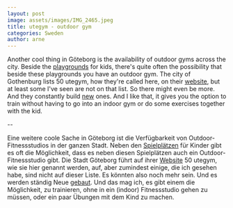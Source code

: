 ```yaml
---
layout: post
image: assets/images/IMG_2465.jpeg
title: utegym - outdoor gym
categories: Sweden
author: arne
---
```

Another cool thing in Göteborg is the availability of outdoor gyms across the city. Beside the [playgrounds](https://arne-rossmann.net/some-words-on-lekplatsen/) for kids, there's quite often the possibility that beside these playgrounds you have an outdoor gym. The city of Gothenburg lists 50 utegym, how they're called here, on their [website](https://goteborg.se/wps/portal/start/uppleva-och-gora/idrott-motion-och-friluftsliv/motion-och-halsa/utomhusmotion/hitta-utegym-och-hinderbanor/?page=1), but at least some I've seen are not on that list. So there might even be more. And they constantly build [new](https://goteborg.se/wps/portal/aktuelltarkivet/aktuellt/95b61eff-e83e-48b8-9611-647f20f2a3d3) ones. And I like that, it gives you the option to train without having to go into an indoor gym or do some exercises together with the kid.

\--

Eine weitere coole Sache in Göteborg ist die Verfügbarkeit von Outdoor-Fitnessstudios in der ganzen Stadt. Neben den [Spielplätzen](https://arne-rossmann.net/some-words-on-lekplatsen/) für Kinder gibt es oft die Möglichkeit, dass es neben diesen Spielplätzen auch ein Outdoor-Fitnessstudio gibt. Die Stadt Göteborg führt auf ihrer [Website](https://goteborg.se/wps/portal/start/uppleva-och-gora/idrott-motion-och-friluftsliv/motion-och-halsa/utomhusmotion/hitta-utegym-och-hinderbanor) 50 utegym, wie sie hier genannt werden, auf, aber zumindest einige, die ich gesehen habe, sind nicht auf dieser Liste. Es könnten also noch mehr sein. Und es werden ständig Neue [gebaut](https://goteborg.se/wps/portal/aktuelltarkivet/aktuellt/95b61eff-e83e-48b8-9611-647f20f2a3d3). Und das mag ich, es gibt einem die Möglichkeit, zu trainieren, ohne in ein (indoor) Fitnessstudio gehen zu müssen, oder ein paar Übungen mit dem Kind zu machen.